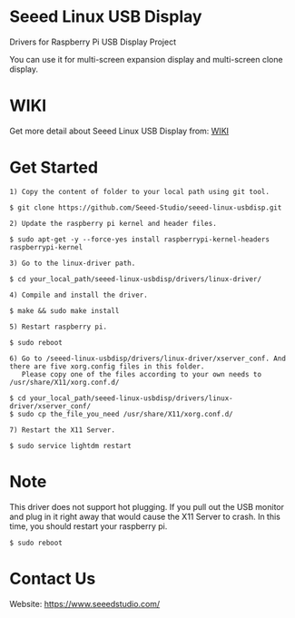 Seeed Linux USB Display
====================================================================================
Drivers for Raspberry Pi USB Display Project

You can use it for multi-screen expansion display and multi-screen clone display.


WIKI
====================================================================================
Get more detail about Seeed Linux USB Display from: 
[WIKI](https://wiki.seeedstudio.com/Wio-Terminal-HMI)


Get Started
====================================================================================
    1) Copy the content of folder to your local path using git tool.

```shell
$ git clone https://github.com/Seeed-Studio/seeed-linux-usbdisp.git
```

    2) Update the raspberry pi kernel and header files.

```shell
$ sudo apt-get -y --force-yes install raspberrypi-kernel-headers raspberrypi-kernel
```

    3) Go to the linux-driver path.

```shell
$ cd your_local_path/seeed-linux-usbdisp/drivers/linux-driver/
```

    4) Compile and install the driver.

```shell
$ make && sudo make install
```

    5) Restart raspberry pi.

```shell
$ sudo reboot
```

    6) Go to /seeed-linux-usbdisp/drivers/linux-driver/xserver_conf. And there are five xorg.config files in this folder. 
       Please copy one of the files according to your own needs to /usr/share/X11/xorg.conf.d/

```shell
$ cd your_local_path/seeed-linux-usbdisp/drivers/linux-driver/xserver_conf/
$ sudo cp the_file_you_need /usr/share/X11/xorg.conf.d/
```

    7) Restart the X11 Server.

```shell
$ sudo service lightdm restart
```


Note
====================================================================================
This driver does not support hot plugging. If you pull out the USB monitor and plug in it right away that would cause the X11 Server to crash. In this time, you should restart your raspberry pi.

```shell
$ sudo reboot
```


Contact Us
====================================================================================
Website: https://www.seeedstudio.com/
